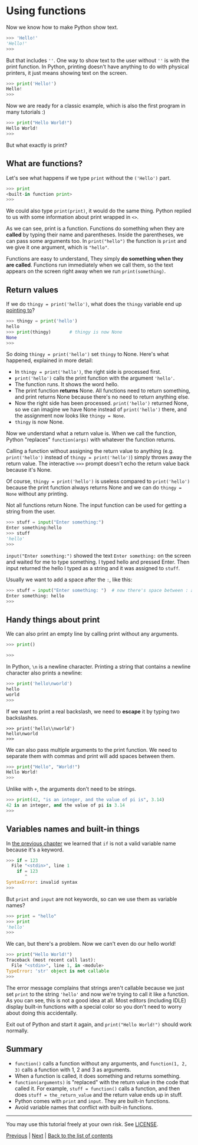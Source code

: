 # Using functions

Now we know how to make Python show text.

```py
>>> 'Hello!'
'Hello!'
>>> 
```

But that includes `''`. One way to show text to the user without `''`
is with the print function. In Python, printing doesn't have anything
to do with physical printers, it just means showing text on the screen.

```py
>>> print('Hello!')
Hello!
>>> 
```

Now we are ready for a classic example, which is also the first program
in many tutorials :)

```py
>>> print("Hello World!")
Hello World!
>>> 
```

But what exactly is print?

## What are functions?

Let's see what happens if we type `print` without the `('Hello')` part.

```py
>>> print
<built-in function print>
>>> 
```

We could also type `print(print)`, it would do the same thing. Python
replied to us with some information about print wrapped in `<>`.

As we can see, print is a function. Functions do something when they are
**called** by typing their name and parentheses. Inside the
parentheses, we can pass some arguments too. In `print("hello")` the
function is `print` and we give it one argument, which is `"hello"`.

Functions are easy to understand, They simply **do something when they
are called**. Functions run immediately when we call them, so the
text appears on the screen right away when we run `print(something)`.

## Return values

If we do `thingy = print('hello')`, what does the `thingy` variable end
up [pointing to](variables.md)?

```py
>>> thingy = print('hello')
hello
>>> print(thingy)       # thingy is now None
None
>>> 
```

So doing `thingy = print('hello')` set `thingy` to None. Here's what
happened, explained in more detail:

- In `thingy = print('hello')`, the right side is processed first.
- `print('hello')` calls the print function with the argument
    `'hello'`.
- The function runs. It shows the word hello.
- The print function **returns** None. All functions need to return
    something, and print returns None because there's no need to return
    anything else.
- Now the right side has been processed. `print('hello')` returned
    None, so we can imagine we have None instead of `print('hello')`
    there, and the assignment now looks like `thingy = None`.
- `thingy` is now None.

Now we understand what a return value is. When we call the function,
Python "replaces" `function(args)` with whatever the function returns.

Calling a function without assigning the return value to anything (e.g.
`print('hello')` instead of `thingy = print('hello')`) simply throws away
the return value. The interactive `>>>` prompt doesn't echo the return
value back because it's None.

Of course, `thingy = print('hello')` is useless compared to `print('hello')`
because the print function always returns None and we can do `thingy = None`
without any printing.

Not all functions return None. The input function can be used for
getting a string from the user.

```py
>>> stuff = input("Enter something:")
Enter something:hello
>>> stuff
'hello'
>>> 
```

`input("Enter something:")` showed the text `Enter something:` on the
screen and waited for me to type something. I typed hello and pressed
Enter. Then input returned the hello I typed as a string and it was
assigned to `stuff`.

Usually we want to add a space after the `:`, like this:

```py
>>> stuff = input("Enter something: ")  # now there's space between : and where i type
Enter something: hello
>>> 
```

## Handy things about print

We can also print an empty line by calling print without any
arguments.

```py
>>> print()

>>> 
```

In Python, `\n` is a newline character. Printing a string that contains
a newline character also prints a newline:

```py
>>> print('hello\nworld')
hello
world
>>> 
```

If we want to print a real backslash, we need to **escape** it by typing
two backslashes.

[comment]: # (For some reason, GitHub's syntax highlighting doesn't)
[comment]: # (work here.)

    >>> print('hello\\nworld')
    hello\nworld
    >>> 

We can also pass multiple arguments to the print function. We need to
separate them with commas and print will add spaces between them.

```py
>>> print("Hello", "World!")
Hello World!
>>> 
```

Unlike with `+`, the arguments don't need to be strings.

```py
>>> print(42, "is an integer, and the value of pi is", 3.14)
42 is an integer, and the value of pi is 3.14
>>> 
```

## Variables names and built-in things

In [the previous chapter](variables.md) we learned that `if` is not a
valid variable name because it's a keyword.

```py
>>> if = 123
  File "<stdin>", line 1
    if = 123
       ^
SyntaxError: invalid syntax
>>> 
```

But `print` and `input` are not keywords, so can we use them as
variable names?

```py
>>> print = "hello"
>>> print
'hello'
>>> 
```

We can, but there's a problem. Now we can't even do our hello world!

```py
>>> print("Hello World!")
Traceback (most recent call last):
  File "<stdin>", line 1, in <module>
TypeError: 'str' object is not callable
>>> 
```

The error message complains that strings aren't callable because we
just set `print` to the string `'hello'` and now we're trying to call
it like a function. As you can see, this is not a good idea at all.
Most editors (including IDLE) display built-in functions with a special
color so you don't need to worry about doing this accidentally.

Exit out of Python and start it again, and `print("Hello World!")`
should work normally.

## Summary

- `function()` calls a function without any arguments, and
    `function(1, 2, 3)` calls a function with 1, 2 and 3 as arguments.
- When a function is called, it does something and returns something.
- `function(arguments)` is "replaced" with the return value in the code
    that called it. For example, `stuff = function()` calls a function,
    and then does `stuff = the_return_value` and the return value ends
    up in stuff.
- Python comes with `print` and `input`. They are built-in functions.
- Avoid variable names that conflict with built-in functions.

***

You may use this tutorial freely at your own risk. See
[LICENSE](LICENSE).

[Previous](variables.md) | [Next](if.md) |
[Back to the list of contents](README.md#list-of-contents)
